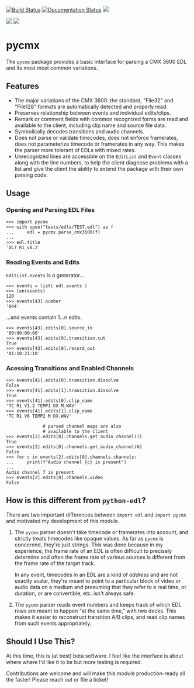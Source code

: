 [![Build Status](https://travis-ci.com/iluvcapra/pycmx.svg?branch=master)](https://travis-ci.com/iluvcapra/pycmx) [![Documentation Status](https://readthedocs.org/projects/pycmx/badge/?version=latest)](https://pycmx.readthedocs.io/en/latest/?badge=latest)  ![](https://img.shields.io/github/license/iluvcapra/pycmx.svg) 

![](https://img.shields.io/pypi/pyversions/pycmx.svg) ![](https://img.shields.io/pypi/wheel/pycmx.svg)


# pycmx

The `pycmx` package provides a basic interface for parsing a CMX 3600 EDL and its most most common variations.

## Features

* The major variations of the CMX 3600: the standard, "File32" and "File128" 
  formats are automatically detected and properly read.
* Preserves relationship between events and individual edits/clips.
* Remark or comment fields with common recognized forms are read and 
  available to the client, including clip name and source file data.
* Symbolically decodes transitions and audio channels.
* Does not parse or validate timecodes, does not enforce framerates, does not
  parameterize timecode or framerates in any way. This makes the parser more
  tolerant of EDLs with mixed rates.
* Unrecognized lines are accessible on the `EditList` and `Event` classes
  along with the line numbers, to help the client diagnose problems with a
  list and give the client the ability to extend the package with their own
  parsing code.

## Usage

### Opening and Parsing EDL Files
```
>>> import pycmx
>>> with open("tests/edls/TEST.edl") as f
... 	edl = pycmx.parse_cmx3600(f)
...
>>> edl.title
'DC7 R1_v8.2'
```

### Reading Events and Edits

`EditList.events` is a generator...

```
>>> events = list( edl.events )  
>>> len(events)
120
>>> events[43].number 
'044'
```

...and events contain 1...n edits.

```
>>> events[43].edits[0].source_in 
'00:00:00:00'
>>> events[43].edits[0].transition.cut
True
>>> events[43].edits[0].record_out
'01:10:21:10'
```

### Acessing Transitions and Enabled Channels

```           
>>> events[41].edits[0].transition.dissolve
False
>>> events[41].edits[1].transition.dissolve
True
>>> events[41].edits[0].clip_name
'TC R1 V1.2 TEMP1 DX M.WAV'
>>> events[41].edits[1].clip_name
'TC R1 V6 TEMP2 M DX.WAV'
   
              # parsed channel maps are also
              # available to the client
>>> events[2].edits[0].channels.get_audio_channel(7)
True
>>> events[2].edits[0].channels.get_audio_channel(6)
False
>>> for c in events[2].edits[0].channels.channels:
...     print(f"Audio channel {c} is present")
... 
Audio channel 7 is present
>>> events[2].edits[0].channels.video
False
```

## How is this different from `python-edl`?

There are two important differences between `import edl` and `import pycmx` 
and motivated my development of this module.

1. The `pycmx` parser doesn't take timecode or framerates into account, 
   and strictly treats timecodes like opaque values. As far as `pycmx` is 
   concerend, they're just strings. This was done because in my experience, 
   the frame rate of an EDL is often difficult to precisely determine and 
   often the frame rate of various sources is different from the frame rate 
   of the target track.
   
   In any event, timecodes in an EDL are a kind of *address* and are not
   exactly scalar, they're meant to point to a particular block of video or 
   audio data on a medium and presuming that they refer to a real time, or 
   duration, or are convertible, etc. isn't always safe.

2. The `pycmx` parser reads event numbers and keeps track of which EDL rows
   are meant to happen "at the same time," with two decks. This makes it 
   easier to reconstruct transition A/B clips, and read clip names from
   such events appropriately.
 
## Should I Use This?

At this time, this is (at best) beta software. I feel like the interface is 
about where where I'd like it to be but more testing is required.

Contributions are welcome and will make this module production-ready all the
faster! Please reach out or file a ticket! 

